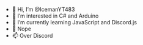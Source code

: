 - 👋 Hi, I’m @IcemanYT483
- 👀 I’m interested in C# and Arduino
- 🌱 I’m currently learning JavaScript and Discord.js
- 💞️ Nope
- 📫 Over Discord 

<!---
IcemanYT483/IcemanYT483 is a ✨ special ✨ repository because its `README.md` (this file) appears on your GitHub profile.
You can click the Preview link to take a look at your changes.
--->
